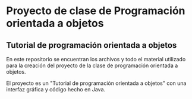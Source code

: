 # Proyecto de clase de Programación orientada a objetos
## Tutorial de programación orientada a objetos

En este repositorio se encuentran los archivos y todo el material utilizado para la creación del proyecto de la clase de programación orientada a objetos.

El proyecto es un "Tutorial de programación orientada a objetos" con una interfaz gráfica y código hecho en Java.